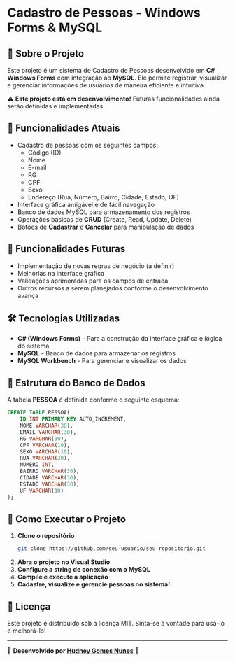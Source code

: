 # Cadastro de Pessoas - Windows Forms & MySQL

## 📌 Sobre o Projeto
Este projeto é um sistema de Cadastro de Pessoas desenvolvido em **C# Windows Forms** com integração ao **MySQL**. Ele permite registrar, visualizar e gerenciar informações de usuários de maneira eficiente e intuitiva.

⚠️ **Este projeto está em desenvolvimento!** Futuras funcionalidades ainda serão definidas e implementadas.

## 🚀 Funcionalidades Atuais
- Cadastro de pessoas com os seguintes campos:
  - Código (ID)
  - Nome
  - E-mail
  - RG
  - CPF
  - Sexo
  - Endereço (Rua, Número, Bairro, Cidade, Estado, UF)
- Interface gráfica amigável e de fácil navegação
- Banco de dados MySQL para armazenamento dos registros
- Operações básicas de **CRUD** (Create, Read, Update, Delete)
- Botões de **Cadastrar** e **Cancelar** para manipulação de dados

## 🔄 Funcionalidades Futuras
- Implementação de novas regras de negócio (a definir)
- Melhorias na interface gráfica
- Validações aprimoradas para os campos de entrada
- Outros recursos a serem planejados conforme o desenvolvimento avança

## 🛠️ Tecnologias Utilizadas
- **C# (Windows Forms)** - Para a construção da interface gráfica e lógica do sistema
- **MySQL** - Banco de dados para armazenar os registros
- **MySQL Workbench** - Para gerenciar e visualizar os dados

## 🎯 Estrutura do Banco de Dados
A tabela **PESSOA** é definida conforme o seguinte esquema:
```sql
CREATE TABLE PESSOA(
    ID INT PRIMARY KEY AUTO_INCREMENT,
    NOME VARCHAR(30),
    EMAIL VARCHAR(30),
    RG VARCHAR(30),
    CPF VARCHAR(10),
    SEXO VARCHAR(10),
    RUA VARCHAR(30),
    NUMERO INT,
    BAIRRO VARCHAR(30),
    CIDADE VARCHAR(30),
    ESTADO VARCHAR(30),
    UF VARCHAR(10)
);
```

## 📌 Como Executar o Projeto
1. **Clone o repositório**
   ```bash
   git clone https://github.com/seu-usuario/seu-repositorio.git
   ```
2. **Abra o projeto no Visual Studio**
3. **Configure a string de conexão com o MySQL**
4. **Compile e execute a aplicação**
5. **Cadastre, visualize e gerencie pessoas no sistema!**

## 📜 Licença
Este projeto é distribuído sob a licença MIT. Sinta-se à vontade para usá-lo e melhorá-lo!

---
🔗 **Desenvolvido por [Hudney Gomes Nunes](https://www.linkedin.com/in/seu-perfil/)** 🚀

